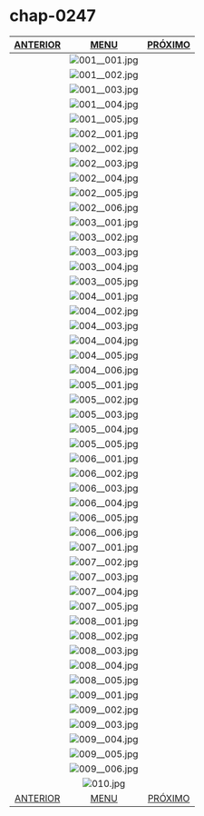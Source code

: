# chap-0247
|[ANTERIOR](/chap-0246/readme.md)|[MENU](/readme.md)|[PRÓXIMO](/chap-0248/readme.md)|
 |:--:|:--:|:--:|
||![001__001.jpg](001__001.jpg)||
||![001__002.jpg](001__002.jpg)||
||![001__003.jpg](001__003.jpg)||
||![001__004.jpg](001__004.jpg)||
||![001__005.jpg](001__005.jpg)||
||![002__001.jpg](002__001.jpg)||
||![002__002.jpg](002__002.jpg)||
||![002__003.jpg](002__003.jpg)||
||![002__004.jpg](002__004.jpg)||
||![002__005.jpg](002__005.jpg)||
||![002__006.jpg](002__006.jpg)||
||![003__001.jpg](003__001.jpg)||
||![003__002.jpg](003__002.jpg)||
||![003__003.jpg](003__003.jpg)||
||![003__004.jpg](003__004.jpg)||
||![003__005.jpg](003__005.jpg)||
||![004__001.jpg](004__001.jpg)||
||![004__002.jpg](004__002.jpg)||
||![004__003.jpg](004__003.jpg)||
||![004__004.jpg](004__004.jpg)||
||![004__005.jpg](004__005.jpg)||
||![004__006.jpg](004__006.jpg)||
||![005__001.jpg](005__001.jpg)||
||![005__002.jpg](005__002.jpg)||
||![005__003.jpg](005__003.jpg)||
||![005__004.jpg](005__004.jpg)||
||![005__005.jpg](005__005.jpg)||
||![006__001.jpg](006__001.jpg)||
||![006__002.jpg](006__002.jpg)||
||![006__003.jpg](006__003.jpg)||
||![006__004.jpg](006__004.jpg)||
||![006__005.jpg](006__005.jpg)||
||![006__006.jpg](006__006.jpg)||
||![007__001.jpg](007__001.jpg)||
||![007__002.jpg](007__002.jpg)||
||![007__003.jpg](007__003.jpg)||
||![007__004.jpg](007__004.jpg)||
||![007__005.jpg](007__005.jpg)||
||![008__001.jpg](008__001.jpg)||
||![008__002.jpg](008__002.jpg)||
||![008__003.jpg](008__003.jpg)||
||![008__004.jpg](008__004.jpg)||
||![008__005.jpg](008__005.jpg)||
||![009__001.jpg](009__001.jpg)||
||![009__002.jpg](009__002.jpg)||
||![009__003.jpg](009__003.jpg)||
||![009__004.jpg](009__004.jpg)||
||![009__005.jpg](009__005.jpg)||
||![009__006.jpg](009__006.jpg)||
||![010.jpg](010.jpg)||
|[ANTERIOR](/chap-0246/readme.md)|[MENU](/readme.md)|[PRÓXIMO](/chap-0248/readme.md)|
